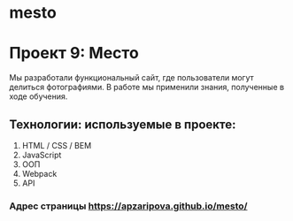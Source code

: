 # mesto

# Проект 9: Место
Мы разработали функциональный сайт, где пользователи могут делиться фотографиями. В работе мы применили знания, полученные в ходе обучения. 


## Технологии: используемые в проекте:
1. HTML / CSS / BEM
2. JavaScript
3. ООП
4. Webpack
5. API

### Адрес страницы https://apzaripova.github.io/mesto/


